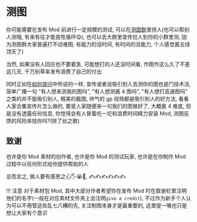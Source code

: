# 测图

你可能需要在发布 Mod 前进行一定规模的测试, 可以在[测图群](../general/community.md)里捞人(也可以帮别人测哦, 有来有往才能良性循环😋), 也可以去大群里宣传拉人到你的小群里测, 因为测图群大家普遍打不动难图, 有能力的没时间, 有时间的没能力, 个人感觉酱五绿顶天了(

当然, 如果没有人回应也不要着急, 可能想打的人还没时间看, 作图作这么久了不差这几天, 千万别草率发布浪费了自己的付出

同时正如在[如何提问](./question_and_self_study.md#_4)中所说的一样, 宣传或者说吸引别人去测你的图也是门技术活, 
简单广播一句 "有人想来测我的图吗", "有人想测酱 4 图吗", "有人想打高速图吗" 之类的并不能吸引别人, 精美的截图, 帅气的 gp 视频都是吸引别人的好方法, 看看人家合集宣传片怎么做的, 要是人家随便来一句我们的图做好了, 大概酱 4 难度, 但是没有透露任何信息, 你觉得会有人冒着吃一坨和浪费时间精力安装 Mod, 测图反馈的风险来找你吗?(除了丝之歌)

## 致谢

也许是你 Mod 素材的创作者, 也许是你 Mod 的测试玩家, 也许是在你制作 Mod 过程中以任何形式给你提供帮助的人

总而言之, 做人要有感恩之心🖐️😭🤚, ✍✍✍✍✍✍

!!! 注意
    对于素材包 Mod, 其中大部分作者希望你在发布 Mod 时在致谢栏里注明他们的名字(一般在对应素材文件夹上会注明`give a credit`), 不过作为新手个人认为可以不用管这些乱七八糟的先, 关注制图本身才是最重要的, 这里提一嘴也只是想让大家有个意识
